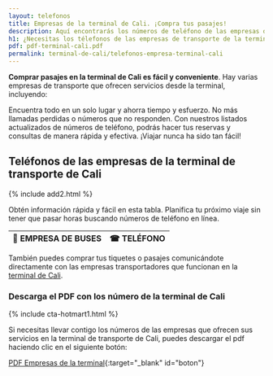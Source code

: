 ```yaml
---
layout: telefonos
title: Empresas de la terminal de Cali. ¡Compra tus pasajes!
description: Aquí encontrarás los números de teléfono de las empresas de la Terminal de Transporte de Cali. Obtén información rápida y fácil en nuestra página.
h1: ¿Necesitas los télefonos de las empresas de transporte de la terminal de Cali?
pdf: pdf-terminal-cali.pdf
permalink: terminal-de-cali/telefonos-empresa-terminal-cali
---
```

**Comprar pasajes en la terminal de Cali es fácil y conveniente**. Hay varias empresas de transporte que ofrecen servicios desde la terminal, incluyendo:

Encuentra todo en un solo lugar y ahorra tiempo y esfuerzo. No más llamadas perdidas o números que no responden. Con nuestros listados actualizados de números de teléfono, podrás hacer tus reservas y consultas de manera rápida y efectiva. ¡Viajar nunca ha sido tan fácil!

## Teléfonos de las empresas de la terminal de transporte de Cali

{% include add2.html %}

Obtén información rápida y fácil en esta tabla. Planifica tu próximo viaje sin tener que pasar horas buscando números de teléfono en línea.

| 🚌 EMPRESA DE BUSES | ☎ TELÉFONO |
| --- | :---: |


También puedes comprar tus tiquetes o pasajes comunicándote directamente con las empresas transportadores que funcionan en la [terminal de Cali]({{'terminal-de-cali'|relative_url}} "Terminal de Cali").

### Descarga el PDF con los número de la terminal de Cali

{% include cta-hotmart1.html %}

Si necesitas llevar contigo los números de las empresas que ofrecen sus servicios en la terminal de transporte de Cali, puedes descargar el pdf haciendo clic en el siguiente botón:

[PDF Empresas de la terminal]({{'assets/pdf-terminal-cali.pdf'|relative_url}}){:target="_blank" id="boton"}
